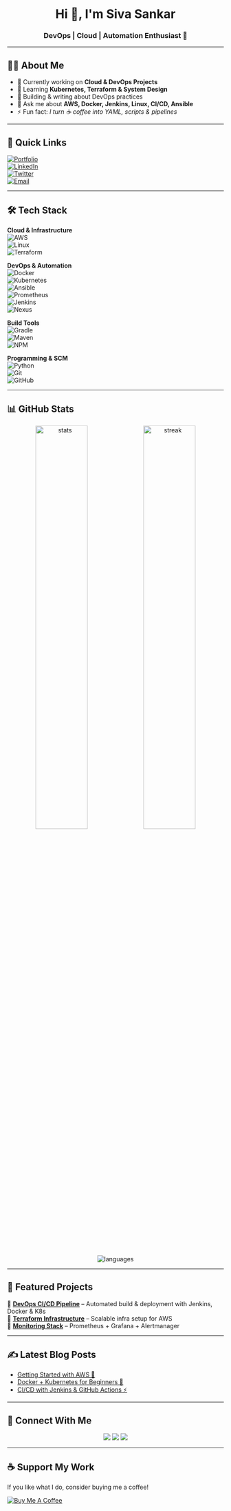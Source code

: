 <!-- Header Section -->
<h1 align="center">Hi 👋, I'm Siva Sankar</h1>
<h3 align="center">DevOps | Cloud | Automation Enthusiast 🚀</h3>

---

## 👨‍💻 About Me  
- 🔭 Currently working on **Cloud & DevOps Projects**  
- 🌱 Learning **Kubernetes, Terraform & System Design**  
- 📝 Building & writing about DevOps practices  
- 💬 Ask me about **AWS, Docker, Jenkins, Linux, CI/CD, Ansible**  
- ⚡ Fun fact: *I turn ☕ coffee into YAML, scripts & pipelines*  

---

## 🔗 Quick Links  
[![Portfolio](https://img.shields.io/badge/My-Portfolio-blue?style=for-the-badge&logo=vercel)](https://darlingsivawebsite1234.on.drv.tw/www.rasv-portfolio.com/html-css-js-portfolio-tutorial-2-main/html-css-js-portfolio-tutorial-2-main/)  
[![LinkedIn](https://img.shields.io/badge/LinkedIn-0077B5?style=for-the-badge&logo=linkedin)](#)  
[![Twitter](https://img.shields.io/badge/Twitter-1DA1F2?style=for-the-badge&logo=twitter&logoColor=white)](https://x.com/JSivasankar17?t=aft_huy9kwSJ88kVWZLieQ&s=09)  
[![Email](https://img.shields.io/badge/Email-D14836?style=for-the-badge&logo=gmail&logoColor=white)](mailto:youremail@gmail.com)  

---

## 🛠️ Tech Stack  

**Cloud & Infrastructure**  
![AWS](https://img.shields.io/badge/AWS-%23FF9900.svg?style=for-the-badge&logo=amazon-aws&logoColor=white)  
![Linux](https://img.shields.io/badge/Linux-FCC624.svg?style=for-the-badge&logo=linux&logoColor=black)  
![Terraform](https://img.shields.io/badge/Terraform-7B42BC.svg?style=for-the-badge&logo=terraform&logoColor=white)  

**DevOps & Automation**  
![Docker](https://img.shields.io/badge/Docker-2496ED.svg?style=for-the-badge&logo=docker&logoColor=white)  
![Kubernetes](https://img.shields.io/badge/Kubernetes-326CE5.svg?style=for-the-badge&logo=kubernetes&logoColor=white)  
![Ansible](https://img.shields.io/badge/Ansible-EE0000.svg?style=for-the-badge&logo=ansible&logoColor=white)  
![Prometheus](https://img.shields.io/badge/Prometheus-E6522C.svg?style=for-the-badge&logo=prometheus&logoColor=white)  
![Jenkins](https://img.shields.io/badge/Jenkins-D24939.svg?style=for-the-badge&logo=jenkins&logoColor=white)  
![Nexus](https://img.shields.io/badge/Nexus-1B1C1D.svg?style=for-the-badge&logo=sonatype&logoColor=white)  

**Build Tools**  
![Gradle](https://img.shields.io/badge/Gradle-02303A.svg?style=for-the-badge&logo=gradle&logoColor=white)  
![Maven](https://img.shields.io/badge/Maven-C71A36.svg?style=for-the-badge&logo=apache-maven&logoColor=white)  
![NPM](https://img.shields.io/badge/NPM-CB3837.svg?style=for-the-badge&logo=npm&logoColor=white)  

**Programming & SCM**  
![Python](https://img.shields.io/badge/Python-3776AB.svg?style=for-the-badge&logo=python&logoColor=white)  
![Git](https://img.shields.io/badge/Git-F05032.svg?style=for-the-badge&logo=git&logoColor=white)  
![GitHub](https://img.shields.io/badge/GitHub-181717.svg?style=for-the-badge&logo=github&logoColor=white)  

---

## 📊 GitHub Stats  

<p align="center">
  <img src="https://github-readme-stats.vercel.app/api?username=YourGitHubUsername&show_icons=true&theme=tokyonight" alt="stats" width="49%"/>
  <img src="https://github-readme-streak-stats.herokuapp.com/?user=YourGitHubUsername&theme=tokyonight" alt="streak" width="49%"/>
</p>

<p align="center">
  <img src="https://github-readme-stats.vercel.app/api/top-langs/?username=YourGitHubUsername&layout=compact&theme=tokyonight" alt="languages"/>
</p>

---

## 🌟 Featured Projects  
🔹 [**DevOps CI/CD Pipeline**](#) – Automated build & deployment with Jenkins, Docker & K8s  
🔹 [**Terraform Infrastructure**](#) – Scalable infra setup for AWS  
🔹 [**Monitoring Stack**](#) – Prometheus + Grafana + Alertmanager  

---

## ✍️ Latest Blog Posts  
<!-- BLOG-POST-LIST:START -->
- [Getting Started with AWS 🚀](#)  
- [Docker + Kubernetes for Beginners 🐳](#)  
- [CI/CD with Jenkins & GitHub Actions ⚡](#)  
<!-- BLOG-POST-LIST:END -->

---

## 🤝 Connect With Me  
<p align="center">
<a href="https://linkedin.com/in/yourprofile"><img src="https://img.icons8.com/color/48/linkedin.png"/></a>
<a href="https://x.com/JSivasankar17?t=aft_huy9kwSJ88kVWZLieQ&s=09"><img src="https://img.icons8.com/color/48/twitter.png"/></a>
<a href="mailto:youremail@gmail.com"><img src="https://img.icons8.com/color/48/gmail-new.png"/></a>
</p>

---

## ☕ Support My Work  
If you like what I do, consider buying me a coffee!  

[![Buy Me A Coffee](https://img.shields.io/badge/-Buy%20Me%20a%20Coffee-yellow?style=for-the-badge&logo=buy-me-a-coffee&logoColor=black)](#)
